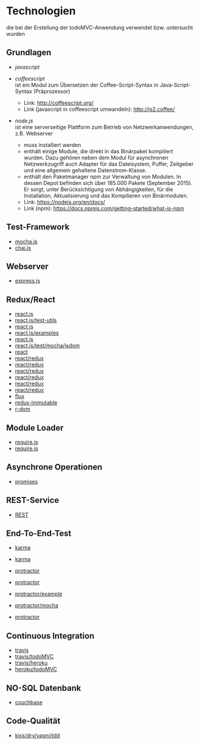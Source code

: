 # Technologien
die bei der Erstellung der todoMVC-Anwendung verwendet bzw. untersucht wurden

## Grundlagen

* _javascript_  

* _coffeescript_  
  ist ein Modul zum Übersetzen der Coffee-Script-Syntax in Java-Script-Syntax (Präprozessor)  
  - Link: <http://coffeescript.org/>  
  - Link (javascript in coffeescript umwandeln): <http://js2.coffee/>

* _node.js_  
  ist eine serverseitige Plattform zum Betrieb von Netzwerkanwendungen, z.B. Webserver
  - muss installiert werden
  - enthält einige Module, die direkt in das Binärpaket kompiliert wurden. Dazu gehören neben dem Modul für asynchronen          Netzwerkzugriff auch Adapter für das Dateisystem, Puffer, Zeitgeber und eine allgemein gehaltene Datenstrom-Klasse.
  - enthält den Paketmanager npm zur Verwaltung von Modulen. In dessen Depot befinden sich über 185.000 Pakete (September        2015). Er sorgt, unter Berücksichtigung von Abhängigkeiten, für die Installation, Aktualisierung und das Kompilieren von     Binärmodulen.
  - Link: <https://nodejs.org/en/docs/>
  - Link (npm): <https://docs.npmjs.com/getting-started/what-is-npm>

## Test-Framework
* [mocha.js](https://mochajs.org/)
* [chai.js](http://chaijs.com/guide/)

## Webserver
* [express.js](http://expressjs.com/)

## Redux/React
* [react.js](https://facebook.github.io/react/docs/tutorial.html)
* [react.js/test-utils](https://facebook.github.io/react/docs/test-utils.html)
* [react.js](https://facebook.github.io/jest/docs/tutorial-react.html)
* [react.js/examples](https://github.com/tastejs/todomvc/blob/gh-pages/examples/react/index.html)
* [react.js](https://github.com/facebook/react/tree/master/examples)
* [react.js/test/mocha/jsdom](https://github.com/jesstelford/react-testing-mocha-jsdom)
* [react](https://github.com/facebook/react)
* [react/redux](https://github.com/rackt/redux)
* [react/redux](http://redux.js.org/)
* [react/redux](http://rackt.org/redux/docs/introduction/Examples.html)
* [react/redux](http://redux.js.org/docs/recipes/WritingTests.html)
* [react/redux](http://rackt.org/redux/docs/recipes/WritingTests.html)
* [react/redux](https://github.com/rackt/redux/tree/master/examples/todomvc)
* [flux](https://facebook.github.io/flux/docs/todo-list.html)
* [redux-immutable](https://github.com/gajus/redux-immutable)
* [r-dom](https://github.com/uber/r-dom)

## Module Loader
* [require.js](http://stuk.github.io/require1k/)
* [require.js](http://requirejs.org/docs/start.html)

## Asynchrone Operationen
* [promises](http://alexperry.io/node/2015/03/25/promises-in-node.html)

## REST-Service
* [REST](https://thewayofcode.wordpress.com/2013/04/21/how-to-build-and-test-rest-api-with-nodejs-express-mocha/)

## End-To-End-Test
* [karma](http://karma-runner.github.io/0.13/config/browsers.html)
* [karma](http://karma-runner.github.io/0.13/intro/configuration.html)

* [protractor](https://angular.github.io/protractor/#/tutorial)
* [protractor](http://www.heise.de/developer/artikel/End-to-End-Tests-mit-Protractor-2461535.html)
* [protractor/example](http://litutech.blogspot.de/2014/02/an-example-of-use-of-protractor-with.html)
* [protractor/mocha](http://byverdu.github.io/e2e-tests-with-protractor-and-mocha/)
* [protractor](https://github.com/angular/protractor/blob/master/docs/locators.md)

## Continuous Integration
* [travis](https://docs.travis-ci.com/user/for-beginners)
* [travis/todoMVC](https://travis-ci.org/martintolkiehn/todoMVC)
* [travis/heroku](https://docs.travis-ci.com/user/deployment/heroku/)
* [heroku/todoMVC](https://sleepy-citadel-1699.herokuapp.com/)

## NO-SQL Datenbank
* [couchbase](http://developer.couchbase.com/guides-and-references)

## Code-Qualität
* [kiss/dry/yagni/tdd](http://compositecode.com/2008/06/16/kiss-dry-soc-yagni-tdd/)
